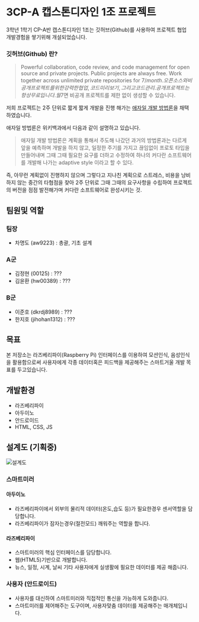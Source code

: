 # 3CP-A 캡스톤디자인 1조 프로젝트

3학년 1학기 CP-A반 캡스톤디자인 1조는 깃허브(Github)를 사용하여 프로젝트 협업 개발경험을 쌓기위해 개설되었습니다.

### 깃허브(Github) 란?
> Powerful collaboration, code review, and code management for open source and private projects. Public projects are always free. Work together across unlimited private repositories for $7 / month.
오픈 소스와 비공개 프로젝트를 위한 강력한 협업, 코드 미리보기, 그리고 코드 관리. 공개 프로젝트는 항상 무료입니다. 월 7$면 비공개 프로젝트를 제한 없이 생성할 수 있습니다.

저희 프로젝트는 2주 단위로 짧게 짧게 개발을 진행 해가는 [애자일 개발 방법론](https://ko.wikipedia.org/wiki/%EC%95%A0%EC%9E%90%EC%9D%BC_%EC%86%8C%ED%94%84%ED%8A%B8%EC%9B%A8%EC%96%B4_%EA%B0%9C%EB%B0%9C)을 채택 하였습니다.

애자일 방법론은 위키백과에서 다음과 같이 설명하고 있습니다.

> 애자일 개발 방법론은 계획을 통해서 주도해 나갔던 과거의 방법론과는 다르게 앞을 예측하며 개발을 하지 않고, 일정한 주기를 가지고 끊임없이 프로토 타입을 만들어내며 그때 그때 필요한 요구를 더하고 수정하여 하나의 커다란 소프트웨어를 개발해 나가는 adaptive style 이라고 할 수 있다.

즉, 아무런 계획없이 진행하지 않으며 그렇다고 지나친 계획으로 스트레스, 비용을 낭비하지 않는 중간의 타협점을 찾아 2주 단위로 그때 그때의 요구사항을 수립하여 프로젝트의 버전을 점점 발전해가며 커다란 소프트웨어로 완성시키는 것. 

## 팀원및 역할

### 팀장
- 차명도 (aw9223) : 총괄, 기초 설계

### A군
- 김정현 (00125) : ???
- 김윤환 (hw00389) : ???

### B군
- 이준호 (dkrdj8989) : ???
- 한지호 (jihohan1312) : ???

## 목표
본 저장소는 라즈베리파이(Raspberry Pi) 인터페이스를 이용하여 모션인식, 음성인식을 활용함으로써 사용자에게 각종 데이터혹은 피드백을 제공해주는 스마트거울 개발 목표를 두고있습니다.

## 개발환경
- 라즈베리파이
- 아두이노
- 안드로이드
- HTML, CSS, JS

## 설계도 (기획중)

![설계도](https://github.com/2017yjcpa1/smart_mirror/blob/master/20170307.png?raw=true)

### 스마트미러

#### 아두이노
 - 라즈베리파이에서 외부의 물리적 데이터(온도,습도 등)가 필요한경우 센서역할을 담당합니다.
 - 라즈베리파이가 잠자는경우(절전모드) 깨워주는 역할을 합니다.
 
#### 라즈베리파이
 - 스마트미러의 핵심 인터페이스를 담당합니다.
 - 웹(HTML5)기반으로 개발합니다.
 - 뉴스, 일정, 시계, 날씨 기타 사용자에게 실생활에 필요한 데이터를 제공 해줍니다.
 
### 사용자 (안드로이드)
 - 사용자를 대신하여 스마트미러와 직접적인 통신을 가능하게 도와줍니다.
 - 스마트미러를 제어해주는 도구이며, 사용자맞춤 데이터를 제공해주는 매개체입니다.
